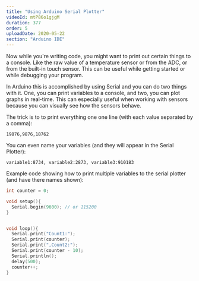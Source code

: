 ```yaml
---
title: "Using Arduino Serial Plotter"
videoId: mtP86o1gjgM
duration: 377
order: 5
uploadDate: 2020-05-22
section: "Arduino IDE"
---
```


Now while you're writing code, you might want to print out certain things to a console. Like the raw value of a temperature sensor or from the ADC, or from the built-in touch sensor. This can be useful while getting started or while debugging your program.

In Arduino this is accomplished by using Serial and you can do two things with it. One, you can print variables to a console, and two, you can plot graphs in real-time. This can especially useful when working with sensors because you can visually see how the sensors behave.

The trick is to to print everything one one line (with each value separated by a comma):

```
19876,9876,18762
```

You can even name your variables (and they will appear in the Serial Plotter):

```
variable1:8734, variable2:2873, variable3:910183
```

Example code showing how to print multiple variables to the serial plotter (and have there names shown):
```cpp
int counter = 0;

void setup(){
  Serial.begin(9600); // or 115200
}


void loop(){
  Serial.print("Count1:");
  Serial.print(counter);
  Serial.print(",Count2:");
  Serial.print(counter - 10);
  Serial.println();
  delay(500);
  counter++;
}
```